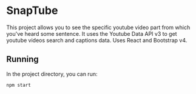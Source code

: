 # SnapTube

This project allows you to see the specific youtube video part from which you've heard some sentence. It uses the Youtube Data API v3 to get youtube videos search and captions data. Uses React and Bootstrap v4.

## Running

In the project directory, you can run:

```
npm start
```
